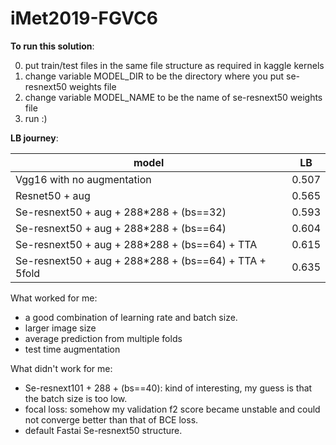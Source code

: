 # iMet2019-FGVC6

**To run this solution**:

0. put train/test files in the same file structure as required in kaggle kernels
1. change variable MODEL_DIR to be the directory where you put se-resnext50 weights file
2. change variable MODEL_NAME to be the name of se-resnext50 weights file 
3. run :)

**LB journey**:

| model         | LB    |
| ------------- |:--------------------------:|
| Vgg16 with no augmentation | 0.507 |
| Resnet50 + aug       | 0.565 |
| Se-resnext50 + aug + 288*288 + (bs==32)  | 0.593  |
| Se-resnext50 + aug + 288*288 + (bs==64) | 0.604 |
| Se-resnext50 + aug + 288*288 + (bs==64) + TTA  | 0.615 |
| Se-resnext50 + aug + 288*288 + (bs==64) + TTA + 5fold | 0.635 |


What worked for me:  
* a good combination of learning rate and batch size.  
* larger image size  
* average prediction from multiple folds
* test time augmentation


What didn't work for me:
* Se-resnext101 + 288 + (bs==40): kind of interesting, my guess is that the batch size is too low.
* focal loss: somehow my validation f2 score became unstable and could not converge better than that of BCE loss.
* default Fastai Se-resnext50 structure.
